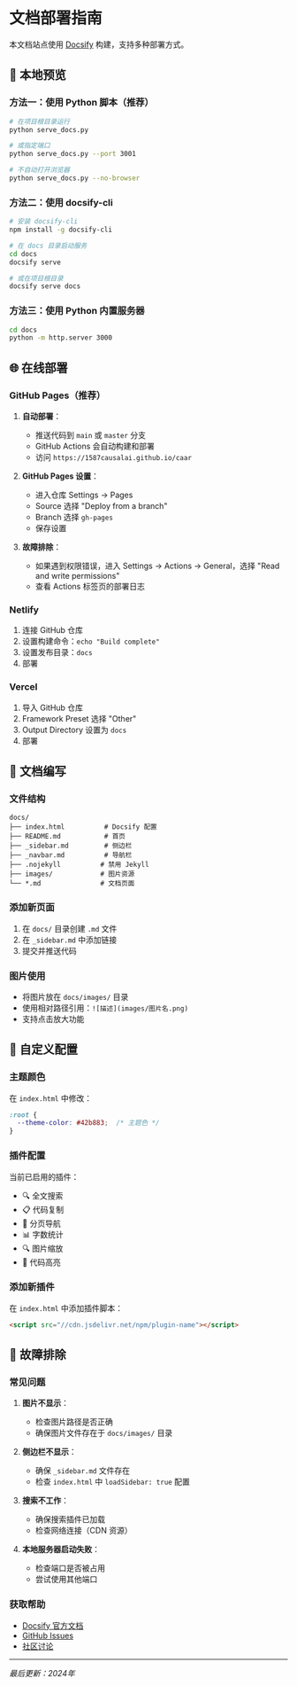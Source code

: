 # 文档部署指南

本文档站点使用 [Docsify](https://docsify.js.org/) 构建，支持多种部署方式。

## 🚀 本地预览

### 方法一：使用 Python 脚本（推荐）

```bash
# 在项目根目录运行
python serve_docs.py

# 或指定端口
python serve_docs.py --port 3001

# 不自动打开浏览器
python serve_docs.py --no-browser
```

### 方法二：使用 docsify-cli

```bash
# 安装 docsify-cli
npm install -g docsify-cli

# 在 docs 目录启动服务
cd docs
docsify serve

# 或在项目根目录
docsify serve docs
```

### 方法三：使用 Python 内置服务器

```bash
cd docs
python -m http.server 3000
```

## 🌐 在线部署

### GitHub Pages（推荐）

1. **自动部署**：
   - 推送代码到 `main` 或 `master` 分支
   - GitHub Actions 会自动构建和部署
   - 访问 `https://1587causalai.github.io/caar`

2. **GitHub Pages 设置**：
   - 进入仓库 Settings → Pages
   - Source 选择 "Deploy from a branch"
   - Branch 选择 `gh-pages`
   - 保存设置

3. **故障排除**：
   - 如果遇到权限错误，进入 Settings → Actions → General，选择 "Read and write permissions"
   - 查看 Actions 标签页的部署日志

### Netlify

1. 连接 GitHub 仓库
2. 设置构建命令：`echo "Build complete"`
3. 设置发布目录：`docs`
4. 部署

### Vercel

1. 导入 GitHub 仓库
2. Framework Preset 选择 "Other"
3. Output Directory 设置为 `docs`
4. 部署

## 📝 文档编写

### 文件结构

```
docs/
├── index.html          # Docsify 配置
├── README.md           # 首页
├── _sidebar.md         # 侧边栏
├── _navbar.md          # 导航栏
├── .nojekyll          # 禁用 Jekyll
├── images/            # 图片资源
└── *.md               # 文档页面
```

### 添加新页面

1. 在 `docs/` 目录创建 `.md` 文件
2. 在 `_sidebar.md` 中添加链接
3. 提交并推送代码

### 图片使用

- 将图片放在 `docs/images/` 目录
- 使用相对路径引用：`![描述](images/图片名.png)`
- 支持点击放大功能

## 🎨 自定义配置

### 主题颜色

在 `index.html` 中修改：

```css
:root {
  --theme-color: #42b883;  /* 主题色 */
}
```

### 插件配置

当前已启用的插件：
- 🔍 全文搜索
- 📋 代码复制
- 📄 分页导航
- 📊 字数统计
- 🔍 图片缩放
- 🎨 代码高亮

### 添加新插件

在 `index.html` 中添加插件脚本：

```html
<script src="//cdn.jsdelivr.net/npm/plugin-name"></script>
```

## 🔧 故障排除

### 常见问题

1. **图片不显示**：
   - 检查图片路径是否正确
   - 确保图片文件存在于 `docs/images/` 目录

2. **侧边栏不显示**：
   - 确保 `_sidebar.md` 文件存在
   - 检查 `index.html` 中 `loadSidebar: true` 配置

3. **搜索不工作**：
   - 确保搜索插件已加载
   - 检查网络连接（CDN 资源）

4. **本地服务器启动失败**：
   - 检查端口是否被占用
   - 尝试使用其他端口

### 获取帮助

- [Docsify 官方文档](https://docsify.js.org/)
- [GitHub Issues](https://github.com/1587causalai/caar/issues)
- [社区讨论](https://github.com/docsifyjs/docsify/discussions)

---

*最后更新：2024年* 